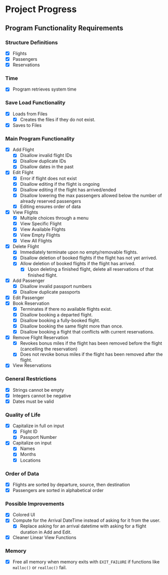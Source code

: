 # Project Progress

## Program Functionality Requirements

### Structure Definitions

- [x] Flights
- [x] Passengers
- [x] Reservations

### Time

- [x] Program retrieves system time

### Save Load Functionality

- [x] Loads from Files
  - [x] Creates the files if they do not exist.
- [x] Saves to Files

### Main Program Functionality

- [x] Add Flight
  - [x] Disallow invalid flight IDs
  - [x] Disallow duplicate IDs
  - [x] Disallow dates in the past
- [x] Edit Flight
  - [x] Error if flight does not exist
  - [x] Disallow editing if the flight is ongoing
  - [x] Disallow editing if the flight has arrived/ended
  - [x] Disallow lowering the max passengers allowed below the number of already reserved passengers
  - [x] Editing ensures order of data
- [x] View Flights
  - [x] Multiple choices through a menu
  - [x] View Specific Flight
  - [x] View Available Flights
  - [x] View Empty Flights
  - [x] View All Flights
- [x] Delete Flight
  - [x] Immediately terminate upon no empty/removable flights.
  - [x] Disallow deletion of booked flights if the flight has not yet arrived.
  - [x] Allow deletion of booked flights if the flight has arrived.
    - [x] Upon deleting a finished flight, delete all reservations of that finished flight.
- [x] Add Passenger
  - [x] Disallow invalid passport numbers
  - [x] Disallow duplicate passports
- [x] Edit Passenger
- [x] Book Reservation
  - [x] Terminates if there no available flights exist.
  - [x] Disallow booking a departed flight.
  - [x] Disallow booking a fully-booked flight.
  - [x] Disallow booking the same flight more than once.
  - [x] Disallow booking a flight that conflicts with current reservations.
- [x] Remove Flight Reservation
  - [x] Revokes bonus miles if the flight has been removed before the flight (cancelling the reservation)
  - [x] Does not revoke bonus miles if the flight has been removed after the flight.
- [x] View Reservations

### General Restrictions

- [x] Strings cannot be empty
- [x] Integers cannot be negative
- [x] Dates must be valid

### Quality of Life

- [x] Capitalize in full on input
  - [x] Flight ID
  - [x] Passport Number
- [x] Capitalize on input
  - [x] Names
  - [x] Months
  - [x] Locations

### Order of Data

- [x] Flights are sorted by departure, source, then destination
- [x] Passengers are sorted in alphabetical order

### Possible Improvements

- [x] Colored UI
- [x] Compute for the Arrival DateTime instead of asking for it from the user.
  - [x] Replace asking for an arrival datetime with asking for a flight duration in Add and Edit.
- [x] Cleaner Linear View Functions

### Memory

- [x] Free all memory when memory exits with `EXIT_FAILURE` if functions like `malloc()` or `realloc()` fail.
